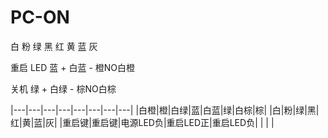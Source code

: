 # PC-ON


白 粉 绿 黑 红 黄 蓝 灰

重启
LED 蓝 + 白蓝 - 橙NO白橙

关机 
绿 + 白绿 - 棕NO白棕

|---|---|---|---|---|---|---|---|
|白橙|橙|白绿|蓝|白蓝|绿|白棕|棕|
|白|粉|绿|黑|红|黄|蓝|灰|
|重启键|重启键|电源LED负|重启LED正|重启LED负|  |  |  |
